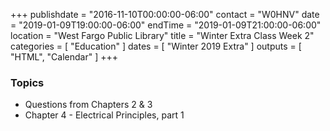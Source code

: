 +++
publishdate = "2016-11-10T00:00:00-06:00"
contact = "W0HNV"
date = "2019-01-09T19:00:00-06:00"
endTime = "2019-01-09T21:00:00-06:00"
location = "West Fargo Public Library"
title = "Winter Extra Class Week 2"
categories = [ "Education" ]
dates = [ "Winter 2019 Extra" ]
outputs = [ "HTML", "Calendar" ]
+++

### Topics

* Questions from Chapters 2 & 3
* Chapter 4 - Electrical Principles, part 1
